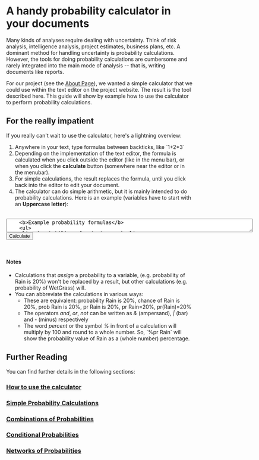# A handy probability calculator in your documents

Many kinds of analyses require dealing with uncertainty. Think of risk analysis, intelligence analysis, project estimates, business plans, etc.  A dominant method for handling uncertainty is probability calculations.  However, the tools for doing probability calculations are cumbersome and rarely integrated into the main mode of analysis -- that is, writing documents like reports.

For our project (see the [About Page](About.md)), we wanted a simple calculator that we could use within the text editor on the project website.  The result is the tool described here.  This guide will show by example how to use the calculator to perform probability calculations.

## For the really impatient

If you really can't wait to use the calculator, here's a lightning overview:

1. Anywhere in your text, type formulas between backticks, like \`1+2*3\`
2. Depending on the implementation of the text editor, the formula is calculated when you click outside the editor (like in the menu bar), or when you click the **calculate** button (somewhere near the editor or in the menubar).
3. For simple calculations, the result replaces the formula, until you click back into the editor to edit your document.
4. The calculator can do simple arithmetic, but it is mainly intended to do probability calculations.  Here is an example (variables have to start with an **Uppercase letter**):


<br>
<form id="form1">
  <textarea id="editor1" name="editor1" cols=80>
    <b>Example probability formulas</b>
    <ul>
    <li> \`probability of Rain is 20%\`</li>
    <li> \`probability of SprinklerOn given Rain is 1%\`</li>
    <li> \`probability of SprinklerOn given no Rain is 40%\`</li>
    <li> \`probability of WetGrass given no Rain and no SprinklerOn is 0%\`</li>
    <li> \`probability of WetGrass given Rain and not SprinklerOn is 80%\`</li>
    <li> \`probability of WetGrass given not Rain and SprinklerOn is 90%\`</li>
    <li> \`probability of WetGrass given Rain and SprinklerOn is 99%\`</li>
    </ul>
    <p>Based on the above probability statements, we can calculate the probability of WetGrass as \`%prob WetGrass\`
    </p>
  </textarea>
  <input id="CalcButton" type="button" value="Calculate" />
  <script>activate_ckeditor("editor1","CalcButton");</script>
</form>
<br>

#### Notes
* Calculations that _assign_ a probability to a variable, (e.g. probability of Rain is 20%) won't be replaced by a result, but other calculations (e.g. probability of WetGrass) will.
* You can abbreviate the calculations in various ways:
    * These are equivalent: probability Rain is 20%, chance of Rain is 20%, prob Rain is 20%, pr Rain is 20%, pr Rain=20%, pr(Rain)=20%
    * The operators _and_, _or_, _not_ can be written as _&_ (ampersand), _|_ (bar) and _-_ (minus) respectively
    * The word _percent_ or the symbol _%_ in front of a calculation will multiply by 100 and round to a whole number.  So, \`%pr Rain\` will show the probability value of Rain as a (whole number) percentage.

## Further Reading
You can find further details in the following sections:

### [How to use the calculator](UserGuide/Usage.md)
### [Simple Probability Calculations](UserGuide/ProbabilityIntro.md)
### [Combinations of Probabilities](UserGuide/ComboProbs.md)
### [Conditional Probabilities](UserGuide/ConditionalProbs.md)
### [Networks of Probabilities](UserGuide/Networks.md)
